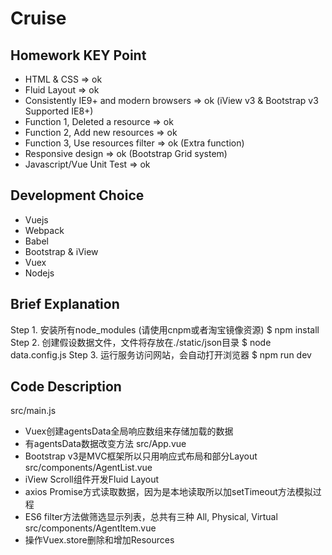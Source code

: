 # Cruise

## Homework KEY Point
* HTML & CSS => ok
* Fluid Layout => ok
* Consistently IE9+ and modern browsers => ok (iView v3 & Bootstrap v3 Supported IE8+)
* Function 1, Deleted a resource => ok
* Function 2, Add new resources => ok
* Function 3, Use resources filter => ok (Extra function)
* Responsive design => ok (Bootstrap Grid system)
* Javascript/Vue Unit Test => ok

## Development Choice
* Vuejs
* Webpack
* Babel
* Bootstrap & iView
* Vuex
* Nodejs

## Brief Explanation
Step 1. 安装所有node_modules (请使用cnpm或者淘宝镜像资源)
\$ npm install
Step 2. 创建假设数据文件，文件将存放在./static/json目录
\$ node data.config.js
Step 3. 运行服务访问网站，会自动打开浏览器
\$ npm run dev

## Code Description
src/main.js
* Vuex创建agentsData全局响应数组来存储加载的数据
* 有agentsData数据改变方法
src/App.vue
* Bootstrap v3是MVC框架所以只用响应式布局和部分Layout
src/components/AgentList.vue
* iView Scroll组件开发Fluid Layout
* axios Promise方式读取数据，因为是本地读取所以加setTimeout方法模拟过程
* ES6 filter方法做筛选显示列表，总共有三种 All, Physical, Virtual
src/components/AgentItem.vue
* 操作Vuex.store删除和增加Resources
